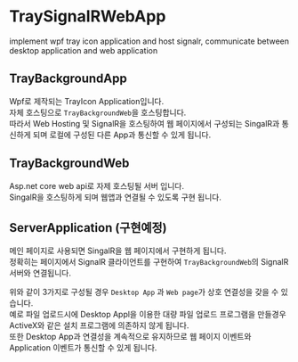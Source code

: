 # TraySignalRWebApp
implement wpf tray icon application and host signalr, communicate between desktop application and web application

## TrayBackgroundApp
Wpf로 제작되는 TrayIcon Application입니다.  
자체 호스팅으로 `TrayBackgroundWeb`을 호스팅합니다.  
따라서 Web Hosting 및 SignalR을 호스팅하여 웹 페이지에서 구성되는 SingalR과 통신하게 되며 로컬에 구성된 다른 App과 통신할 수 있게 됩니다.  

## TrayBackgroundWeb
Asp.net core web api로 자제 호스팅될 서버 입니다.  
SingalR을 호스팅하게 되며 웹앱과 연결될 수 있도록 구현 됩니다.

## ServerApplication (구현예정)
메인 페이지로 사용되면 SingalR을 웹 페이지에서 구현하게 됩니다.  
정확히는 페이지에서 SignalR 클라이언트를 구현하여 `TrayBackgroundWeb`의 SignalR 서버와 연결됩니다.  

위와 같이 3가지로 구성될 경우 `Desktop App` 과 `Web page`가 상호 연결성을 갖을 수 있습니다.  
예로 파일 업로드시에 Desktop Appl을 이용한 대량 파일 업로드 프로그램을 만들경우 ActiveX와 같은 설치 프로그램에 의존하지 않게 됩니다.  
또한 Desktop App과 연결성을 계속적으로 유지하므로 웹 페이지 이벤트와 Application 이벤트가 통신할 수 있게 됩니다.  

